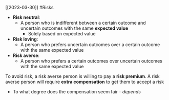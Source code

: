 [[2023-03-30]] #Risks 

- **Risk neutral**: 
	- A person who is indifferent between a certain outcome and uncertain outcomes with the same **expected value**  
		- Solely based on expected value
- **Risk loving**: 
	- A person who prefers uncertain outcomes over a certain outcome with the same expected value  
- **Risk averse**: 
	- A person who prefers a certain outcomes over uncertain outcomes with the same expected value

To avoid risk, a risk averse person is willing to pay a **risk premium**. A risk averse person will require **extra compensation** to get them to accept a risk
- To what degree does the compensation seem fair - *depends*